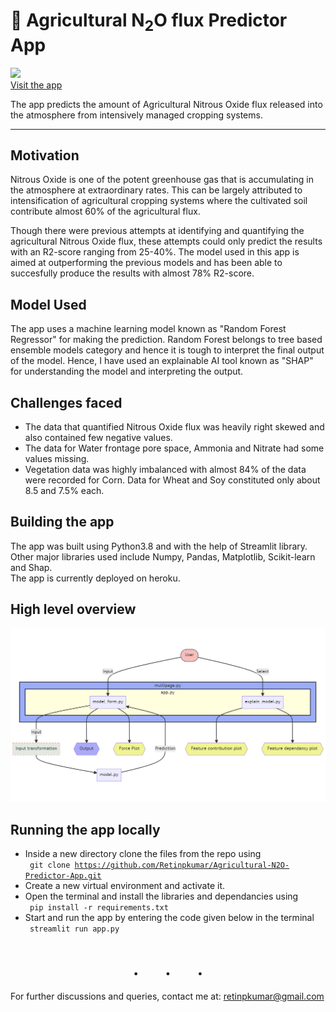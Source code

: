 # 🌱 Agricultural N<sub>2</sub>O flux Predictor App

![](https://github.com/Retinpkumar/Agricultural-N2O-Predictor-App/blob/main/images/app_recording.gif)  
[Visit the app](https://agricultural-n2o.herokuapp.com/)

The app predicts the amount of Agricultural Nitrous Oxide flux released into the atmosphere from intensively managed cropping systems.

---


## Motivation
Nitrous Oxide is one of the potent greenhouse gas that is accumulating in the atmosphere at extraordinary rates. This can be largely attributed to intensification of agricultural cropping systems where the cultivated soil contribute almost 60% of the agricultural flux.

Though there were previous attempts at identifying and quantifying the agricultural Nitrous Oxide flux, these attempts could only predict the results with an R2-score ranging from 25-40%. The model used in this app is aimed at outperforming the previous models and has been able to succesfully produce the results with almost 78% R2-score.



## Model Used
The app uses a machine learning model known as "Random Forest Regressor" for making the prediction. Random Forest belongs to tree based ensemble models category and hence it is tough to interpret the final output of the model. 
Hence, I have used an explainable AI tool known as "SHAP" for understanding the model and interpreting the output.



## Challenges faced
* The data that quantified Nitrous Oxide flux was heavily right skewed and also contained few negative values.  
* The data for Water frontage pore space, Ammonia and Nitrate had some values missing.  
* Vegetation data was highly imbalanced with almost 84% of the data were recorded for Corn. Data for Wheat and Soy constituted only about 8.5 and 7.5% each.



## Building the app
The app was built using Python3.8 and with the help of Streamlit library.  
Other major libraries used include Numpy, Pandas, Matplotlib, Scikit-learn and Shap.  
The app is currently deployed on heroku.  


## High level overview
![](https://github.com/Retinpkumar/Agricultural-N2O-Predictor-App/blob/main/images/app_working.png)

## Running the app locally
* Inside a new directory clone the files from the repo using  
<code> git clone https://github.com/Retinpkumar/Agricultural-N2O-Predictor-App.git</code>  
* Create a new virtual environment and activate it.
* Open the terminal and install the libraries and dependancies using  
<code> pip install -r requirements.txt </code>  
* Start and run the app by entering the code given below in the terminal  
<code> streamlit run app.py </code>

<h1 align='center'><b>.&emsp;&ensp;.&emsp;&ensp;.</b></h1>

For further discussions and queries, contact me at: retinpkumar@gmail.com
